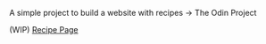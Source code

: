 A simple project to build a website with recipes -> The Odin Project 

(WIP) [Recipe Page](https://josephszy.github.io/odin-recipes/)
